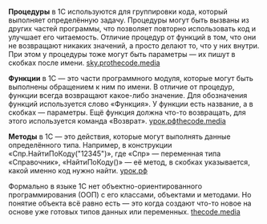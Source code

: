 
**Процедуры** в 1С используются для группировки кода, который выполняет определённую задачу. Процедуры могут быть вызваны из других частей программы, что позволяет повторно использовать код и улучшает его читаемость. Отличие процедур от функций в том, что они не возвращают никаких значений, а просто делают то, что у них внутри. При этом у процедуры тоже могут быть параметры — их пишут в скобках после имени. [sky.pro](https://sky.pro/wiki/profession/yazyk-programmirovaniya-1s-primer-koda-i-obuyasnenie/)[thecode.media](https://thecode.media/10-1s/)

**Функции** в 1С — это части программного модуля, которые могут быть выполнены обращением к ним по имени. В отличие от процедур, функции всегда возвращают какое-либо значение. Для обозначения функций используется слово «Функция». У функции есть название, а в скобках — параметры. Ещё функция должна что-то возвращать, для этого используется команда «Возврат». [урок.рф](https://xn--j1ahfl.xn--p1ai/library/uchebnoe_posobie_programmirovanie_1s_predpriyatie_121011.html)[thecode.media](https://thecode.media/10-1s/)

**Методы** в 1С — это действия, которые могут выполнять данные определённого типа. Например, в конструкции «Спр.НайтиПоКоду("12345")», где «Спр» — переменная типа «Справочник», «НайтиПоКоду()» — её метод, в скобках указывается, какой именно код нужно найти. [урок.рф](https://xn--j1ahfl.xn--p1ai/library/uchebnoe_posobie_programmirovanie_1s_predpriyatie_121011.html)

Формально в языке 1С нет объектно-ориентированного программирования (ООП) с его классами, объектами и методами. Но понятие объекта всё равно есть — это когда создают что-то новое на основе уже готовых типов данных или переменных. [thecode.media](https://thecode.media/10-1s/)
